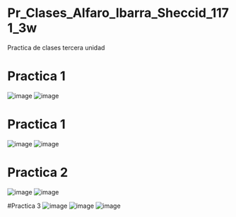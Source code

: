 # Pr_Clases_Alfaro_Ibarra_Sheccid_1171_3w
Practica de clases tercera unidad
# Practica 1
![image](https://github.com/user-attachments/assets/abb1af99-55e4-45e8-8d18-b30e66f0cfda)
![image](https://github.com/user-attachments/assets/87279740-1a69-415c-8007-b957eace3489)

# Practica 1
![image](https://github.com/user-attachments/assets/08623a8c-9792-4ba1-b5b0-18ca2aeec6b6)
![image](https://github.com/user-attachments/assets/0da025e3-b11a-4571-892a-7e4f0f444c36)
# Practica 2
![image](https://github.com/user-attachments/assets/1f4f5aac-4c41-4ac7-afb0-cdcd150105ec)
![image](https://github.com/user-attachments/assets/80bdb8bb-90d9-4e6d-a605-7d5f69184357)

#Practica 3
![image](https://github.com/user-attachments/assets/760594b1-37ca-43d4-b018-4349488fe6e4)
![image](https://github.com/user-attachments/assets/11698ef8-b627-41dd-9f74-22b36bb10895)
![image](https://github.com/user-attachments/assets/975673b6-0c87-4718-a2d5-789a5a3ab567)




